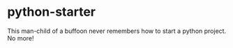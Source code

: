 # python-starter
This man-child of a buffoon never remembers how to start a python project. No more!
